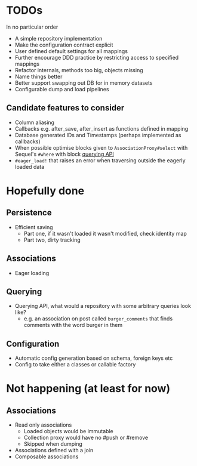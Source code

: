 # TODOs

In no particular order

* A simple repository implementation
* Make the configuration contract explicit
* User defined default settings for all mappings
* Further encourage DDD practice by restricting access to specified mappings
* Refactor internals, methods too big, objects missing
* Name things better
* Better support swapping out DB for in memory datasets
* Configurable dump and load pipelines

## Candidate features to consider
* Column aliasing
* Callbacks e.g. after_save, after_insert as functions defined in mapping
* Database generated IDs and Timestamps (perhaps implemented as callbacks)
* When possible optimise blocks given to `AssociationProxy#select` with
  Sequel's `#where` with block [querying API](http://sequel.jeremyevans.net/rdoc/files/doc/cheat_sheet_rdoc.html#label-AND%2FOR%2FNOT)
* `#eager_load!` that raises an error when traversing outside the eagerly
  loaded data

# Hopefully done

## Persistence
* Efficient saving
  - Part one, if it wasn't loaded it wasn't modified, check identity map
  - Part two, dirty tracking

## Associations
* Eager loading

## Querying
* Querying API, what would a repository with some arbitrary queries look like?
  - e.g. an association on post called `burger_comments` that finds comments
    with the word burger in them

## Configuration
* Automatic config generation based on schema, foreign keys etc
* Config to take either a classes or callable factory

# Not happening (at least for now)

## Associations
* Read only associations
  - Loaded objects would be immutable
  - Collection proxy would have no #push or #remove
  - Skipped when dumping
* Associations defined with a join
* Composable associations
